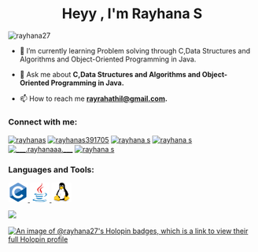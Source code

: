 
<h1 align="center">Heyy , I'm Rayhana S</h1>

<p align="left"> <img src="https://komarev.com/ghpvc/?username=rayhana27&label=Profile%20views&color=0e75b6&style=flat" alt="rayhana27" /> </p>

- 🌱 I’m currently learning Problem solving through C,Data Structures and Algorithms and Object-Oriented Programming in Java.

- 💬 Ask me about **C,Data Structures and Algorithms and Object-Oriented Programming in Java.**

- 📫 How to reach me **rayrahathil@gmail.com.**

<h3 align="left">Connect with me:</h3>
<p align="left">
<a href="https://dev.to/rayhanas" target="blank"><img align="center" src="https://raw.githubusercontent.com/rahuldkjain/github-profile-readme-generator/master/src/images/icons/Social/devto.svg" alt="rayhanas" height="30" width="40" /></a>
<a href="https://twitter.com/rayhanas391705" target="blank"><img align="center" src="https://raw.githubusercontent.com/rahuldkjain/github-profile-readme-generator/master/src/images/icons/Social/twitter.svg" alt="rayhanas391705" height="30" width="40" /></a>
<a href="https://linkedin.com/in/rayhana s" target="blank"><img align="center" src="https://raw.githubusercontent.com/rahuldkjain/github-profile-readme-generator/master/src/images/icons/Social/linked-in-alt.svg" alt="rayhana s" height="30" width="40" /></a>
<a href="https://fb.com/rayhana s" target="blank"><img align="center" src="https://raw.githubusercontent.com/rahuldkjain/github-profile-readme-generator/master/src/images/icons/Social/facebook.svg" alt="rayhana s" height="30" width="40" /></a>
<a href="https://instagram.com/___.rayhanaaa.___" target="blank"><img align="center" src="https://raw.githubusercontent.com/rahuldkjain/github-profile-readme-generator/master/src/images/icons/Social/instagram.svg" alt="___.rayhanaaa.___" height="30" width="40" /></a>
<a href="https://www.hackerrank.com/rayhana s" target="blank"><img align="center" src="https://raw.githubusercontent.com/rahuldkjain/github-profile-readme-generator/master/src/images/icons/Social/hackerrank.svg" alt="rayhana s" height="30" width="40" /></a>
</p>

<h3 align="left">Languages and Tools:</h3>
<p align="left"> <a href="https://www.cprogramming.com/" target="_blank" rel="noreferrer"> <img src="https://raw.githubusercontent.com/devicons/devicon/master/icons/c/c-original.svg" alt="c" width="40" height="40"/> </a> <a href="https://www.java.com" target="_blank" rel="noreferrer"> <img src="https://raw.githubusercontent.com/devicons/devicon/master/icons/java/java-original.svg" alt="java" width="40" height="40"/> </a> <a href="https://www.linux.org/" target="_blank" rel="noreferrer"> <img src="https://raw.githubusercontent.com/devicons/devicon/master/icons/linux/linux-original.svg" alt="linux" width="40" height="40"/> </a> </p>


![](https://quotes-github-readme.vercel.app/api?type=horizontal&theme=radical)

[![An image of @rayhana27's Holopin badges, which is a link to view their full Holopin profile](https://holopin.me/rayhana27)](https://holopin.io/@rayhana27)


<!-- Proudly created with GPRM ( https://gprm.itsvg.in ) -->

